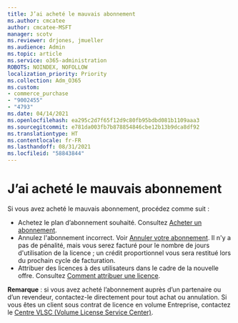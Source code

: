 ```yaml
---
title: J’ai acheté le mauvais abonnement
ms.author: cmcatee
author: cmcatee-MSFT
manager: scotv
ms.reviewer: drjones, jmueller
ms.audience: Admin
ms.topic: article
ms.service: o365-administration
ROBOTS: NOINDEX, NOFOLLOW
localization_priority: Priority
ms.collection: Adm_O365
ms.custom:
- commerce_purchase
- "9002455"
- "4793"
ms.date: 04/14/2021
ms.openlocfilehash: ea295c2d7f65f12d9c80fb95bdbd081b1109aaa3
ms.sourcegitcommit: e781da003fb7b878854846cbe12b13b9dca8df92
ms.translationtype: HT
ms.contentlocale: fr-FR
ms.lasthandoff: 08/31/2021
ms.locfileid: "58843844"
---
```

# <a name="purchased-wrong-subscription-license"></a>J’ai acheté le mauvais abonnement

Si vous avez acheté le mauvais abonnement, procédez comme suit :

- Achetez le plan d’abonnement souhaité. Consultez [Acheter un abonnement](https://docs.microsoft.com/alchemyinsights/buy-a-subscription-to-office-365-for-business).
- Annulez l'abonnement incorrect. Voir [Annuler votre abonnement](https://docs.microsoft.com/alchemyinsights/canceling-your-office-365-subscription). Il n'y a pas de pénalité, mais vous serez facturé pour le nombre de jours d'utilisation de la licence ; un crédit proportionnel vous sera restitué lors du prochain cycle de facturation.
- Attribuer des licences à des utilisateurs dans le cadre de la nouvelle offre. Consultez [Comment attribuer une licence](https://docs.microsoft.com/alchemyinsights/how-to-assign-a-license-to-a-user).

**Remarque** : si vous avez acheté l’abonnement auprès d’un partenaire ou d’un revendeur, contactez-le directement pour tout achat ou annulation. Si vous êtes un client sous contrat de licence en volume Entreprise, contactez le [Centre VLSC (Volume License Service Center)](https://support.microsoft.com/help/4471406/how-to-contact-the-microsoft-volume-licensing-service-center).

